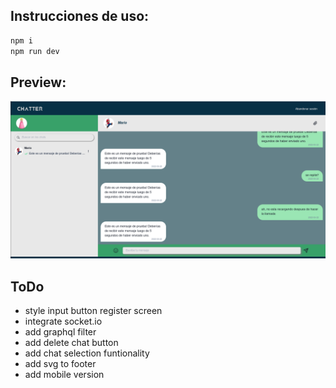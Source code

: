 ## Instrucciones de uso:

```bash
npm i
npm run dev
```

## Preview:

![screenshot](./screenshot.png)

## ToDo

* style input button register screen
* integrate socket.io
* add graphql filter
* add delete chat button
* add chat selection funtionality
* add svg to footer
* add mobile version